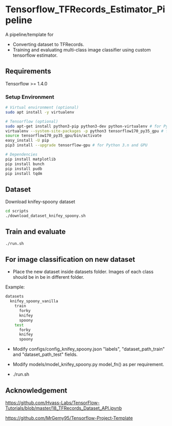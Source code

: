# Tensorflow_TFRecords_Estimator_Pipeline
A pipeline/template for
- Converting dataset to TFRecords.
- Training and evaluating multi-class image classifier using custom tensorflow estimator.

## Requirements
Tensorflow >= 1.4.0

### Setup Environment
```sh
# Virtual environment (optional)
sudo apt install -y virtualenv

# Tensorflow (optional)
sudo apt-get install python3-pip python3-dev python-virtualenv # for Python 3.n
virtualenv --system-site-packages -p python3 tensorflow170_py35_gpu # for Python 3.n with GPU
source tensorflow170_py35_gpu/bin/activate
easy_install -U pip
pip3 install --upgrade tensorflow-gpu # for Python 3.n and GPU

# Dependencies
pip install matplotlib
pip install bunch
pip install pudb
pip install tqdm
```

## Dataset
Download knifey-spoony dataset
```sh
cd scripts
./download_dataset_knifey_spoony.sh
```

## Train and evaluate
```sh
./run.sh
```

## For image classification on new dataset
* Place the new dataset inside datasets folder. Images of each class should be in be in different folder.

Example:
```sh
datasets
  knifey_spoony_vanilla
    train
      forky
      knifey
      spoony
    test
      forky
      knifey
      spoony
```

* Modify configs/config_knifey_spoony.json "labels", "dataset_path_train" and "dataset_path_test" fields.

* Modify models/model_knifey_spoony.py model_fn() as per requirement.

* ./run.sh

## Acknowledgement
https://github.com/Hvass-Labs/TensorFlow-Tutorials/blob/master/18_TFRecords_Dataset_API.ipynb

https://github.com/MrGemy95/Tensorflow-Project-Template
